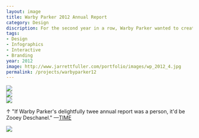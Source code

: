```yaml
---
layout: image
title: Warby Parker 2012 Annual Report
category: Design
discription: For the second year in a row, Warby Parker wanted to created an interactive year in review to tell the story of the past year. As a part of the creative team, we designed and built a scrolling wheel that spun in your browser to share interesting facts, company milestones, collection launches, and other fun secrets.The report was featured in <a href="http://www.adweek.com/adfreak/warby-parkers-latest-annual-report-infographic-sight-sore-eyes-146593">AdWeek</A>, <a href="http://www.forbes.com/sites/patrickhanlon/2013/01/16/warby-parker-eyewear-launches-annual-report-transparency/">Forbes</A>, <a href="http://yewknee.com/blog/the-2012-warby-parker-annual-report/">Yewknee</A> and more.
tags:
- Design
- Infographics
- Interactive
- Branding
year: 2012
image: http://www.jarrettfuller.com/portfolio/images/wp_2012_4.jpg
permalink: /projects/warbyparker12
---
```


<img src="http://www.jarrettfuller.com/portfolio/images/wp_2012_1.jpg">

<div class="images-left"><img src="http://www.jarrettfuller.com/portfolio/images/wp_2012_2.jpg"></div>

<div class="images-right"><img src="http://www.jarrettfuller.com/portfolio/images/wp_2012_3.jpg">
<p>&uarr; "If Warby Parker's delightfully twee annual report was a person, it'd be Zooey Deschanel." —<a href="">TIME</A></p></div>
<section class="clear"></section>

<img src="http://www.jarrettfuller.com/portfolio/images/wp_2012_4.jpg">
